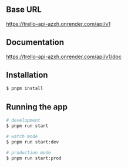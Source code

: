
## Base URL
<a href="https://www.npmjs.com/~nestjscore" target="_blank">https://trello-api-azxh.onrender.com/api/v1</a>

## Documentation
<a href="https://www.npmjs.com/~nestjscore" target="_blank">https://trello-api-azxh.onrender.com/api/v1/doc</a>

## Installation

```bash
$ pnpm install
```

## Running the app

```bash
# development
$ pnpm run start

# watch mode
$ pnpm run start:dev

# production mode
$ pnpm run start:prod
```

